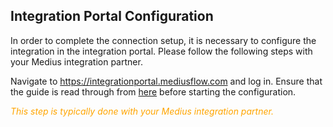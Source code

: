 ## Integration Portal Configuration
In order to complete the connection setup, it is necessary to configure the integration in the integration portal. Please follow the following steps with your Medius integration partner.

Navigate to https://integrationportal.mediusflow.com and log in.
Ensure that the guide is read through from [here](https://integrationportal.mediusflow.com/assets/docs/static/walkthroughs/erpConnectors/D365FO/configure_the_integration.html) before starting the configuration.


<span style="color:orange">*This step is typically done with your Medius integration partner.*</span>
